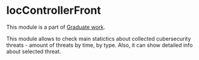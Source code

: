# IocControllerFront
This module is a part of [Graduate work](https://github.com/P3rd0s/graduate-work).

This module allows to check main statictics about collected cubersecurity threats - amount of threats by time, by type. Also, it can show detailed info about selected threat.
